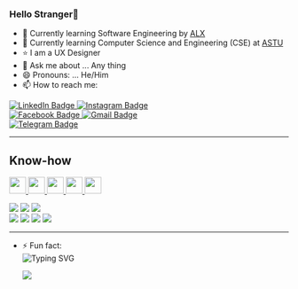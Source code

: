### Hello Stranger👋

- 🌱 Currently learning Software Engineering by <a href="https://www.alxafrica.com/">ALX<a/>
- 🏫 Currently learning Computer Science and Engineering (CSE) at <a href="https://www.astu.edu.et/">ASTU<a/>
- ⭐ I am a UX Designer
- 💬 Ask me about ... Any thing
- 😄 Pronouns: ... He/Him
- 📫 How to reach me:
  
 <a href="https://www.linkedin.com/in/eyasu-asres-63640b235/">
    <img src="https://img.shields.io/badge/LinkedIn-blue?style=for-the-badge&logo=linkedin&logoColor=white" alt="LinkedIn Badge"/>
  </a>
 <a href="https://www.instagram.com/josh0598j">
    <img src="https://img.shields.io/badge/Instagram-E4405F?style=for-the-badge&logo=instagram&logoColor=white" alt="Instagram Badge"/>
  </a>
  <br>
  <a href="https://www.facebook.com/josh0598j">
    <img src="https://img.shields.io/badge/Facebook-1877F2?style=for-the-badge&logo=facebook&logoColor=white" alt="Facebook Badge">
   </a>
  <a href="mailto:techmanx01@gmail.com">
    <img src="https://img.shields.io/badge/Gmail-D14836?style=for-the-badge&logo=gmail&logoColor=white" alt="Gmail Badge">
  </a>
  <br>
  <a href="https://t.me/joshyid">
    <img src="https://patrolavia.github.io/telegram-badge/chat.png" alt="Telegram Badge">
  </a>
  <hr>

 <h2>Know-how</h2>
  <a href="https://www.kali.org/">
    <img src="https://upload.wikimedia.org/wikipedia/commons/thumb/2/2b/Kali-dragon-icon.svg/2048px-Kali-dragon-icon.svg.png" width="30" height="30">
    </a>
  <a href="https://blackarch.org/">
    <img src="https://pbs.twimg.com/profile_images/1164626251883143174/_0Fp841N_400x400.jpg" width="30" height="30">
  </a>
  <a href="https://archlinux.org/">
    <img src="https://upload.wikimedia.org/wikipedia/commons/thumb/a/a5/Archlinux-icon-crystal-64.svg/768px-Archlinux-icon-crystal-64.svg.png" width="30" height="30">
  </a>
  <a href="https://ubuntu.com/">
    <img src="https://upload.wikimedia.org/wikipedia/commons/thumb/a/ab/Logo-ubuntu_cof-orange-hex.svg/1200px-Logo-ubuntu_cof-orange-hex.svg.png" width="30" height="30">
  </a>
  <a href="https://www.microsoft.com/en-us/windows?r=1">
    <img src="https://upload.wikimedia.org/wikipedia/commons/thumb/5/5f/Windows_logo_-_2012.svg/2048px-Windows_logo_-_2012.svg.png" width="30" height="30">
  </a>
  
 <br>
  <p>
    <a href="https://www.google.com/?q=HTML"><img src="https://img.shields.io/badge/HTML5-E34F26?style=for-the-badge&logo=html5&logoColor=white"></a>
    <a href="https://www.google.com/?q=CSS3"><img src="https://img.shields.io/badge/CSS3-1572B6?style=for-the-badge&logo=css3&logoColor=white"></a>
    <a href="https://www.google.com/?q=JavaScript"><img src="https://img.shields.io/badge/JavaScript-F7DF1E?style=for-the-badge&logo=javascript&logoColor=black"></a>
    <br>
    <a href="https://www.google.com/?q=Python"><img src="https://img.shields.io/badge/Python-3776AB?style=for-the-badge&logo=python&logoColor=white"></a>
    <a href="https://www.google.com/?q=C+Programming+Language"><img src="https://img.shields.io/badge/C-00599C?style=for-the-badge&logo=c&logoColor=white"></a>
    <a href="https://www.google.com/?q=C%2B%2B&sxsrf"><img src="https://img.shields.io/badge/C%2B%2B-00599C?style=for-the-badge&logo=c%2B%2B&logoColor=white"></a>
    <a href="https://www.google.com/?q=Java"><img src="https://img.shields.io/badge/Java-ED8B00?style=for-the-badge&logo=java&logoColor=white"></a>
  </p>
<hr>

- ⚡ Fun fact: <br>
  ![Typing SVG](https://readme-typing-svg.herokuapp.com?size=22&color=5461d1&vCenter=true&width=600&lines=It+is+just+the+beginning!)
  

  <img src ="https://github-readme-stats.vercel.app/api?username=eyasuyid&&show_icons=true&title_color=ffffff&icon_color=bb2acf&text_color=daf7dc&bg_color=151515">
